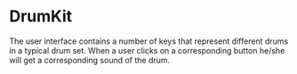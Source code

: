 # DrumKit
The user interface contains a number of keys that represent different drums in a typical drum set.
When a user clicks on a corresponding button he/she will get a corresponding sound of the drum.
